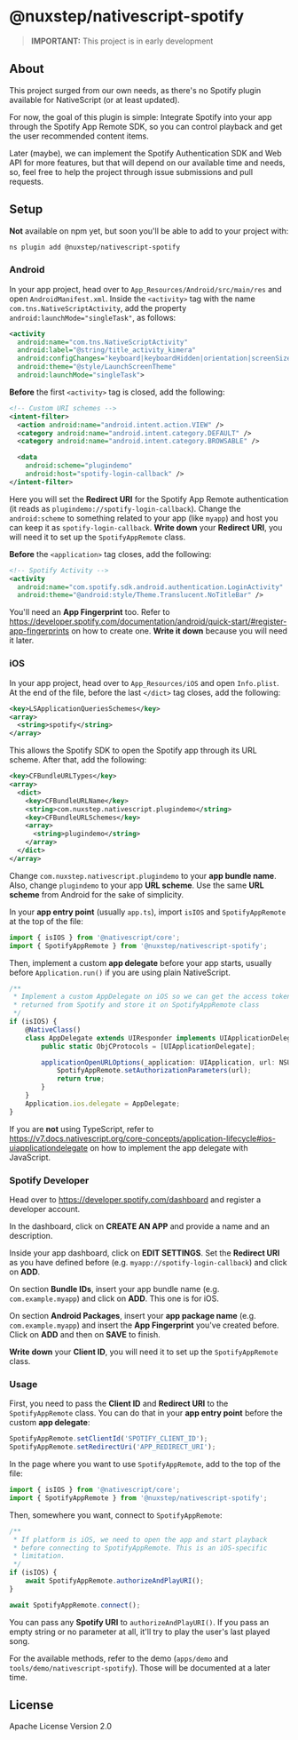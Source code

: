 # @nuxstep/nativescript-spotify

> **IMPORTANT:** This project is in early development

## About

This project surged from our own needs, as there's no Spotify plugin available for NativeScript (or at least updated).

For now, the goal of this plugin is simple: Integrate Spotify into your app through the Spotify App Remote SDK, so you can control playback and get the user recommended content items.

Later (maybe), we can implement the Spotify Authentication SDK and Web API for more features, but that will depend on our available time and needs, so, feel free to help the project through issue submissions and pull requests.

## Setup

**Not** available on npm yet, but soon you'll be able to add to your project with:

```bash
ns plugin add @nuxstep/nativescript-spotify
```

### Android

In your app project, head over to `App_Resources/Android/src/main/res` and open `AndroidManifest.xml`. Inside the `<activity>` tag with the name `com.tns.NativeScriptActivity`, add the property `android:launchMode="singleTask"`, as follows:

```xml
<activity
  android:name="com.tns.NativeScriptActivity"
  android:label="@string/title_activity_kimera"
  android:configChanges="keyboard|keyboardHidden|orientation|screenSize|smallestScreenSize|screenLayout|locale|uiMode"
  android:theme="@style/LaunchScreenTheme"
  android:launchMode="singleTask">
```

**Before** the first `<activity>` tag is closed, add the following:

```xml
<!-- Custom URI schemes -->
<intent-filter>
  <action android:name="android.intent.action.VIEW" />
  <category android:name="android.intent.category.DEFAULT" />
  <category android:name="android.intent.category.BROWSABLE" />

  <data
    android:scheme="plugindemo"
    android:host="spotify-login-callback" />
</intent-filter>
```

Here you will set the **Redirect URI** for the Spotify App Remote authentication (it reads as `plugindemo://spotify-login-callback`). Change the `android:scheme` to something related to your app (like `myapp`) and host you can keep it as `spotify-login-callback`. **Write down** your **Redirect URI**, you will need it to set up the `SpotifyAppRemote` class.

**Before** the `<application>` tag closes, add the following:

```xml
<!-- Spotify Activity -->
<activity
  android:name="com.spotify.sdk.android.authentication.LoginActivity"
  android:theme="@android:style/Theme.Translucent.NoTitleBar" />
```

You'll need an **App Fingerprint** too. Refer to https://developer.spotify.com/documentation/android/quick-start/#register-app-fingerprints on how to create one. **Write it down** because you will need it later.

### iOS

In your app project, head over to `App_Resources/iOS` and open `Info.plist`. At the end of the file, before the last `</dict>` tag closes, add the following:

```xml
<key>LSApplicationQueriesSchemes</key>
<array>
  <string>spotify</string>
</array>
```

This allows the Spotify SDK to open the Spotify app through its URL scheme. After that, add the following:

```xml
<key>CFBundleURLTypes</key>
<array>
  <dict>
    <key>CFBundleURLName</key>
    <string>com.nuxstep.nativescript.plugindemo</string>
    <key>CFBundleURLSchemes</key>
    <array>
      <string>plugindemo</string>
    </array>
  </dict>
</array>
```

Change `com.nuxstep.nativescript.plugindemo` to your **app bundle name**. Also, change `plugindemo` to your app **URL scheme**. Use the same **URL scheme** from Android for the sake of simplicity.

In your **app entry point** (usually `app.ts`), import `isIOS` and `SpotifyAppRemote` at the top of the file:

```ts
import { isIOS } from '@nativescript/core';
import { SpotifyAppRemote } from '@nuxstep/nativescript-spotify';
```

Then, implement a custom **app delegate** before your app starts, usually before `Application.run()` if you are using plain NativeScript.

```ts
/**
 * Implement a custom AppDelegate on iOS so we can get the access token
 * returned from Spotify and store it on SpotifyAppRemote class
 */
if (isIOS) {
	@NativeClass()
	class AppDelegate extends UIResponder implements UIApplicationDelegate {
		public static ObjCProtocols = [UIApplicationDelegate];

		applicationOpenURLOptions(_application: UIApplication, url: NSURL, _options: any): boolean {
			SpotifyAppRemote.setAuthorizationParameters(url);
			return true;
		}
	}
	Application.ios.delegate = AppDelegate;
}
```

If you are **not** using TypeScript, refer to https://v7.docs.nativescript.org/core-concepts/application-lifecycle#ios-uiapplicationdelegate on how to implement the app delegate with JavaScript.

### Spotify Developer

Head over to https://developer.spotify.com/dashboard and register a developer account.

In the dashboard, click on **CREATE AN APP** and provide a name and an description.

Inside your app dashboard, click on **EDIT SETTINGS**. Set the **Redirect URI** as you have defined before (e.g. `myapp://spotify-login-callback`) and click on **ADD**.

On section **Bundle IDs**, insert your app bundle name (e.g. `com.example.myapp`) and click on **ADD**. This one is for iOS.

On section **Android Packages**, insert your **app package name** (e.g. `com.example.myapp`) and insert the **App Fingerprint** you've created before. Click on **ADD** and then on **SAVE** to finish.

**Write down** your **Client ID**, you will need it to set up the `SpotifyAppRemote` class.

### Usage

First, you need to pass the **Client ID** and **Redirect URI** to the `SpotifyAppRemote` class. You can do that in your **app entry point** before the custom **app delegate**:

```ts
SpotifyAppRemote.setClientId('SPOTIFY_CLIENT_ID');
SpotifyAppRemote.setRedirectUri('APP_REDIRECT_URI');
```

In the page where you want to use `SpotifyAppRemote`, add to the top of the file:

```ts
import { isIOS } from '@nativescript/core';
import { SpotifyAppRemote } from '@nuxstep/nativescript-spotify';
```

Then, somewhere you want, connect to `SpotifyAppRemote`:

```ts
/**
 * If platform is iOS, we need to open the app and start playback
 * before connecting to SpotifyAppRemote. This is an iOS-specific
 * limitation.
 */
if (isIOS) {
	await SpotifyAppRemote.authorizeAndPlayURI();
}

await SpotifyAppRemote.connect();
```

You can pass any **Spotify URI** to `authorizeAndPlayURI()`. If you pass an empty string or no parameter at all, it'll try to play the user's last played song.

For the available methods, refer to the demo (`apps/demo` and `tools/demo/nativescript-spotify`). Those will be documented at a later time.

## License

Apache License Version 2.0
